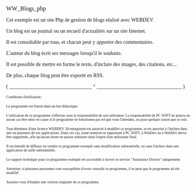   
<span style="font-family:Arial sans-serif;font-size:16px;">WW\_Blogs\_php</span>

  
<span style="font-family:Arial sans-serif;font-size:14px;">Cet exemple est un site Php de gestion de blogs réalisé avec WEBDEV.</span>

<span style="font-family:Arial sans-serif;font-size:14px;">Un blog est un journal ou un recueil d'actualités sur un site Internet. </span>

<span style="font-family:Arial sans-serif;font-size:14px;">Il est consultable par tous, et chacun peut y apporter des commentaires.</span>

<span style="font-family:Arial sans-serif;font-size:14px;">L'auteur du blog écrit ses messages lorsqu'il le souhaite.</span>

<span style="font-family:Arial sans-serif;font-size:14px;">Il est possible de mettre en forme le texte, d'inclure des images, des citations, etc...</span>

<span style="font-family:Arial sans-serif;font-size:14px;">De plus, chaque blog peut être exporté en RSS. </span>

  
  
<span style="font-family:Arial sans-serif;font-size:14px;">( \_\_\_\_\_\_\_\_\_\_\_\_\_\_\_\_\_\_\_\_\_\_\_\_\_\_\_\_\_\_\_\_ ° \_\_\_\_\_\_\_\_\_\_\_\_\_\_\_\_\_\_\_\_\_\_\_\_\_\_\_\_\_\_\_\_\_ )</span>

  
<span style="font-family:Arial sans-serif;font-size:10px;">Conditions d'utilisation :</span>

<span style="font-family:Arial sans-serif;font-size:10px;">Le programme est fourni dans un but didactique.</span>

<span style="font-family:Arial sans-serif;font-size:10px;">L'utilisation de ce programme s'effectue sous la responsabilité de son utilisateur. La responsabilité de PC SOFT ne pourra en aucun cas être mise en cause si le programme ne fonctionne pas tel que vous l'attendez, ou pour quelque raison que ce soit. </span>

<span style="font-family:Arial sans-serif;font-size:10px;">Tout détenteur d'une licence WEBDEV 28 enregistrée est autorisé à modifier ce programme, et est autorisé à l'inclure dans une ou plusieurs de ses applications. Dans ces cas, toute mention se rapportant à PC SOFT, à WinDev ou à WebDev devra être supprimée, afin qu'aucun doute ne puisse subsister dans l'esprit d'un utilisateur final.</span>

<span style="font-family:Arial sans-serif;font-size:10px;">Il est interdit de diffuser ou vendre ce programme exemple sans modification substantielle, ou sans l'inclure dans une application de taille substantielle.</span>

<span style="font-family:Arial sans-serif;font-size:10px;">Le support technique pour ce programme exemple est accessible à travers le service "Assistance Directe" uniquement.</span>

<span style="font-family:Arial sans-serif;font-size:10px;">Attention: si plusieurs personnes sont susceptibles d'avoir consulté ce programme, il se peut que le programme ait été modifié! </span>

<span style="font-family:Arial sans-serif;font-size:10px;">Assurez-vous d'étudier une version originale de ce programme.</span>

  
  